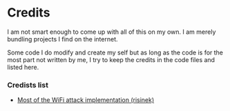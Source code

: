 # Credits

I am not smart enough to come up with all of this on my own. I am merely
bundling projects I find on the internet.

Some code I do modify and create my self but as long as the code is for the most
part not written by me, I try to keep the credits in the code files and listed
here.

### Credists list

- [Most of the WiFi attack implementation (risinek)](https://github.com/risinek/esp32-wifi-penetration-tool/tree/master)
